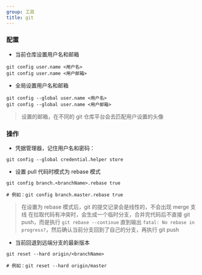 ```yaml
---
group: 工具
title: git
---
```


### 配置

- 当前仓库设置用户名和邮箱

```shell
git config user.name <用户名>
git config user.name <用户邮箱>
```

- 全局设置用户名和邮箱

```shell
git config --global user.name <用户名>
git config --global user.name <用户邮箱>
```

> 设置的邮箱，在不同的 git 仓库平台会去匹配用户设置的头像

### 操作

- 凭据管理器，记住用户名和密码：

```shell
git config --global credential.helper store
```

- 设置 pull 代码时模式为 rebase 模式

```shell
git config branch.<branchName>.rebase true

# 例如：git config branch.master.rebase true
```

> 在设置为 rebase 模式后，git 的提交记录会是线性的，不会出现 merge 支线
> 在拉取代码有冲突时，会生成一个临时分支，合并完代码后不直接 git push，而是执行 `git rebase --continue` 直到输出 `fatal: No rebase in progress?`，然后确认当前分支回到了自己的分支，再执行 git push

- 当前回退到远端分支的最新版本

```shell
git reset --hard origin/<branchName>

# 例如：git reset --hard origin/master
```
